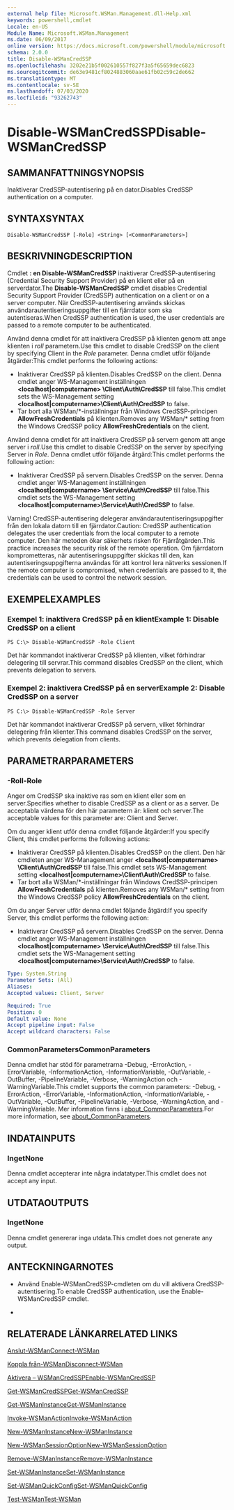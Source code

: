 ```yaml
---
external help file: Microsoft.WSMan.Management.dll-Help.xml
keywords: powershell,cmdlet
Locale: en-US
Module Name: Microsoft.WSMan.Management
ms.date: 06/09/2017
online version: https://docs.microsoft.com/powershell/module/microsoft.wsman.management/disable-wsmancredssp?view=powershell-7&WT.mc_id=ps-gethelp
schema: 2.0.0
title: Disable-WSManCredSSP
ms.openlocfilehash: 3202e21b5f002610557f827f3a5f65659dec6823
ms.sourcegitcommit: de63e9481cf8024883060aae61fb02c59c2de662
ms.translationtype: MT
ms.contentlocale: sv-SE
ms.lasthandoff: 07/03/2020
ms.locfileid: "93262743"
---
```

# <span data-ttu-id="c5a7e-103">Disable-WSManCredSSP</span><span class="sxs-lookup"><span data-stu-id="c5a7e-103">Disable-WSManCredSSP</span></span>

## <span data-ttu-id="c5a7e-104">SAMMANFATTNING</span><span class="sxs-lookup"><span data-stu-id="c5a7e-104">SYNOPSIS</span></span>
<span data-ttu-id="c5a7e-105">Inaktiverar CredSSP-autentisering på en dator.</span><span class="sxs-lookup"><span data-stu-id="c5a7e-105">Disables CredSSP authentication on a computer.</span></span>

## <span data-ttu-id="c5a7e-106">SYNTAX</span><span class="sxs-lookup"><span data-stu-id="c5a7e-106">SYNTAX</span></span>

```
Disable-WSManCredSSP [-Role] <String> [<CommonParameters>]
```

## <span data-ttu-id="c5a7e-107">BESKRIVNING</span><span class="sxs-lookup"><span data-stu-id="c5a7e-107">DESCRIPTION</span></span>
<span data-ttu-id="c5a7e-108">Cmdlet **: en Disable-WSManCredSSP** inaktiverar CredSSP-autentisering (Credential Security Support Provider) på en klient eller på en serverdator.</span><span class="sxs-lookup"><span data-stu-id="c5a7e-108">The **Disable-WSManCredSSP** cmdlet disables Credential Security Support Provider (CredSSP) authentication on a client or on a server computer.</span></span>
<span data-ttu-id="c5a7e-109">När CredSSP-autentisering används skickas användarautentiseringsuppgifter till en fjärrdator som ska autentiseras.</span><span class="sxs-lookup"><span data-stu-id="c5a7e-109">When CredSSP authentication is used, the user credentials are passed to a remote computer to be authenticated.</span></span>

<span data-ttu-id="c5a7e-110">Använd denna cmdlet för att inaktivera CredSSP på klienten genom att ange klienten i *roll* parametern.</span><span class="sxs-lookup"><span data-stu-id="c5a7e-110">Use this cmdlet to disable CredSSP on the client by specifying Client in the *Role* parameter.</span></span>
<span data-ttu-id="c5a7e-111">Denna cmdlet utför följande åtgärder:</span><span class="sxs-lookup"><span data-stu-id="c5a7e-111">This cmdlet performs the following actions:</span></span>

- <span data-ttu-id="c5a7e-112">Inaktiverar CredSSP på klienten.</span><span class="sxs-lookup"><span data-stu-id="c5a7e-112">Disables CredSSP on the client.</span></span> <span data-ttu-id="c5a7e-113">Denna cmdlet anger WS-Management inställningen **\<localhost|computername\> \Client\Auth\CredSSP** till false.</span><span class="sxs-lookup"><span data-stu-id="c5a7e-113">This cmdlet sets the WS-Management setting **\<localhost|computername\>\Client\Auth\CredSSP** to false.</span></span>
- <span data-ttu-id="c5a7e-114">Tar bort alla WSMan/\*-inställningar från Windows CredSSP-principen **AllowFreshCredentials** på klienten.</span><span class="sxs-lookup"><span data-stu-id="c5a7e-114">Removes any WSMan/\* setting from the Windows CredSSP policy **AllowFreshCredentials** on the client.</span></span>

<span data-ttu-id="c5a7e-115">Använd denna cmdlet för att inaktivera CredSSP på servern genom att ange server i *roll*.</span><span class="sxs-lookup"><span data-stu-id="c5a7e-115">Use this cmdlet to disable CredSSP on the server by specifying Server in *Role*.</span></span>
<span data-ttu-id="c5a7e-116">Denna cmdlet utför följande åtgärd:</span><span class="sxs-lookup"><span data-stu-id="c5a7e-116">This cmdlet performs the following action:</span></span>

- <span data-ttu-id="c5a7e-117">Inaktiverar CredSSP på servern.</span><span class="sxs-lookup"><span data-stu-id="c5a7e-117">Disables CredSSP on the server.</span></span> <span data-ttu-id="c5a7e-118">Denna cmdlet anger WS-Management inställningen **\<localhost|computername\> \Service\Auth\CredSSP** till false.</span><span class="sxs-lookup"><span data-stu-id="c5a7e-118">This cmdlet sets the WS-Management setting **\<localhost|computername\>\Service\Auth\CredSSP** to false.</span></span>

<span data-ttu-id="c5a7e-119">Varning! CredSSP-autentisering delegerar användarautentiseringsuppgifter från den lokala datorn till en fjärrdator.</span><span class="sxs-lookup"><span data-stu-id="c5a7e-119">Caution: CredSSP authentication delegates the user credentials from the local computer to a remote computer.</span></span>
<span data-ttu-id="c5a7e-120">Den här metoden ökar säkerhets risken för Fjärråtgärden.</span><span class="sxs-lookup"><span data-stu-id="c5a7e-120">This practice increases the security risk of the remote operation.</span></span>
<span data-ttu-id="c5a7e-121">Om fjärrdatorn komprometteras, när autentiseringsuppgifter skickas till den, kan autentiseringsuppgifterna användas för att kontrol lera nätverks sessionen.</span><span class="sxs-lookup"><span data-stu-id="c5a7e-121">If the remote computer is compromised, when credentials are passed to it, the credentials can be used to control the network session.</span></span>

## <span data-ttu-id="c5a7e-122">EXEMPEL</span><span class="sxs-lookup"><span data-stu-id="c5a7e-122">EXAMPLES</span></span>

### <span data-ttu-id="c5a7e-123">Exempel 1: inaktivera CredSSP på en klient</span><span class="sxs-lookup"><span data-stu-id="c5a7e-123">Example 1: Disable CredSSP on a client</span></span>

```
PS C:\> Disable-WSManCredSSP -Role Client
```

<span data-ttu-id="c5a7e-124">Det här kommandot inaktiverar CredSSP på klienten, vilket förhindrar delegering till servrar.</span><span class="sxs-lookup"><span data-stu-id="c5a7e-124">This command disables CredSSP on the client, which prevents delegation to servers.</span></span>

### <span data-ttu-id="c5a7e-125">Exempel 2: inaktivera CredSSP på en server</span><span class="sxs-lookup"><span data-stu-id="c5a7e-125">Example 2: Disable CredSSP on a server</span></span>

```
PS C:\> Disable-WSManCredSSP -Role Server
```

<span data-ttu-id="c5a7e-126">Det här kommandot inaktiverar CredSSP på servern, vilket förhindrar delegering från klienter.</span><span class="sxs-lookup"><span data-stu-id="c5a7e-126">This command disables CredSSP on the server, which prevents delegation from clients.</span></span>

## <span data-ttu-id="c5a7e-127">PARAMETRAR</span><span class="sxs-lookup"><span data-stu-id="c5a7e-127">PARAMETERS</span></span>

### <span data-ttu-id="c5a7e-128">-Roll</span><span class="sxs-lookup"><span data-stu-id="c5a7e-128">-Role</span></span>
<span data-ttu-id="c5a7e-129">Anger om CredSSP ska inaktive ras som en klient eller som en server.</span><span class="sxs-lookup"><span data-stu-id="c5a7e-129">Specifies whether to disable CredSSP as a client or as a server.</span></span>
<span data-ttu-id="c5a7e-130">De acceptabla värdena för den här parametern är: klient och server.</span><span class="sxs-lookup"><span data-stu-id="c5a7e-130">The acceptable values for this parameter are: Client and Server.</span></span>

<span data-ttu-id="c5a7e-131">Om du anger klient utför denna cmdlet följande åtgärder:</span><span class="sxs-lookup"><span data-stu-id="c5a7e-131">If you specify Client, this cmdlet performs the following actions:</span></span>

- <span data-ttu-id="c5a7e-132">Inaktiverar CredSSP på klienten.</span><span class="sxs-lookup"><span data-stu-id="c5a7e-132">Disables CredSSP on the client.</span></span> <span data-ttu-id="c5a7e-133">Den här cmdleten anger WS-Management anger **\<localhost|computername\> \Client\Auth\CredSSP** till false.</span><span class="sxs-lookup"><span data-stu-id="c5a7e-133">This cmdlet sets WS-Management setting **\<localhost|computername\>\Client\Auth\CredSSP** to false.</span></span>
- <span data-ttu-id="c5a7e-134">Tar bort alla WSMan/\*-inställningar från Windows CredSSP-principen **AllowFreshCredentials** på klienten.</span><span class="sxs-lookup"><span data-stu-id="c5a7e-134">Removes any WSMan/\* setting from the Windows CredSSP policy **AllowFreshCredentials** on the client.</span></span>

<span data-ttu-id="c5a7e-135">Om du anger Server utför denna cmdlet följande åtgärd:</span><span class="sxs-lookup"><span data-stu-id="c5a7e-135">If you specify Server, this cmdlet performs the following action:</span></span>

- <span data-ttu-id="c5a7e-136">Inaktiverar CredSSP på servern.</span><span class="sxs-lookup"><span data-stu-id="c5a7e-136">Disables CredSSP on the server.</span></span> <span data-ttu-id="c5a7e-137">Denna cmdlet anger WS-Management inställningen **\<localhost|computername\> \Service\Auth\CredSSP** till false.</span><span class="sxs-lookup"><span data-stu-id="c5a7e-137">This cmdlet sets the WS-Management setting **\<localhost|computername\>\Service\Auth\CredSSP** to false.</span></span>

```yaml
Type: System.String
Parameter Sets: (All)
Aliases:
Accepted values: Client, Server

Required: True
Position: 0
Default value: None
Accept pipeline input: False
Accept wildcard characters: False
```

### <span data-ttu-id="c5a7e-138">CommonParameters</span><span class="sxs-lookup"><span data-stu-id="c5a7e-138">CommonParameters</span></span>
<span data-ttu-id="c5a7e-139">Denna cmdlet har stöd för parametrarna -Debug, -ErrorAction, -ErrorVariable, -InformationAction, -InformationVariable, -OutVariable, -OutBuffer, -PipelineVariable, -Verbose, -WarningAction och -WarningVariable.</span><span class="sxs-lookup"><span data-stu-id="c5a7e-139">This cmdlet supports the common parameters: -Debug, -ErrorAction, -ErrorVariable, -InformationAction, -InformationVariable, -OutVariable, -OutBuffer, -PipelineVariable, -Verbose, -WarningAction, and -WarningVariable.</span></span> <span data-ttu-id="c5a7e-140">Mer information finns i [about_CommonParameters](https://go.microsoft.com/fwlink/?LinkID=113216).</span><span class="sxs-lookup"><span data-stu-id="c5a7e-140">For more information, see [about_CommonParameters](https://go.microsoft.com/fwlink/?LinkID=113216).</span></span>

## <span data-ttu-id="c5a7e-141">INDATA</span><span class="sxs-lookup"><span data-stu-id="c5a7e-141">INPUTS</span></span>

### <span data-ttu-id="c5a7e-142">Inget</span><span class="sxs-lookup"><span data-stu-id="c5a7e-142">None</span></span>
<span data-ttu-id="c5a7e-143">Denna cmdlet accepterar inte några indatatyper.</span><span class="sxs-lookup"><span data-stu-id="c5a7e-143">This cmdlet does not accept any input.</span></span>

## <span data-ttu-id="c5a7e-144">UTDATA</span><span class="sxs-lookup"><span data-stu-id="c5a7e-144">OUTPUTS</span></span>

### <span data-ttu-id="c5a7e-145">Inget</span><span class="sxs-lookup"><span data-stu-id="c5a7e-145">None</span></span>
<span data-ttu-id="c5a7e-146">Denna cmdlet genererar inga utdata.</span><span class="sxs-lookup"><span data-stu-id="c5a7e-146">This cmdlet does not generate any output.</span></span>

## <span data-ttu-id="c5a7e-147">ANTECKNINGAR</span><span class="sxs-lookup"><span data-stu-id="c5a7e-147">NOTES</span></span>

* <span data-ttu-id="c5a7e-148">Använd Enable-WSManCredSSP-cmdleten om du vill aktivera CredSSP-autentisering.</span><span class="sxs-lookup"><span data-stu-id="c5a7e-148">To enable CredSSP authentication, use the Enable-WSManCredSSP cmdlet.</span></span>

*

## <span data-ttu-id="c5a7e-149">RELATERADE LÄNKAR</span><span class="sxs-lookup"><span data-stu-id="c5a7e-149">RELATED LINKS</span></span>

[<span data-ttu-id="c5a7e-150">Anslut-WSMan</span><span class="sxs-lookup"><span data-stu-id="c5a7e-150">Connect-WSMan</span></span>](Connect-WSMan.md)

[<span data-ttu-id="c5a7e-151">Koppla från-WSMan</span><span class="sxs-lookup"><span data-stu-id="c5a7e-151">Disconnect-WSMan</span></span>](Disconnect-WSMan.md)

[<span data-ttu-id="c5a7e-152">Aktivera – WSManCredSSP</span><span class="sxs-lookup"><span data-stu-id="c5a7e-152">Enable-WSManCredSSP</span></span>](Enable-WSManCredSSP.md)

[<span data-ttu-id="c5a7e-153">Get-WSManCredSSP</span><span class="sxs-lookup"><span data-stu-id="c5a7e-153">Get-WSManCredSSP</span></span>](Get-WSManCredSSP.md)

[<span data-ttu-id="c5a7e-154">Get-WSManInstance</span><span class="sxs-lookup"><span data-stu-id="c5a7e-154">Get-WSManInstance</span></span>](Get-WSManInstance.md)

[<span data-ttu-id="c5a7e-155">Invoke-WSManAction</span><span class="sxs-lookup"><span data-stu-id="c5a7e-155">Invoke-WSManAction</span></span>](Invoke-WSManAction.md)

[<span data-ttu-id="c5a7e-156">New-WSManInstance</span><span class="sxs-lookup"><span data-stu-id="c5a7e-156">New-WSManInstance</span></span>](New-WSManInstance.md)

[<span data-ttu-id="c5a7e-157">New-WSManSessionOption</span><span class="sxs-lookup"><span data-stu-id="c5a7e-157">New-WSManSessionOption</span></span>](New-WSManSessionOption.md)

[<span data-ttu-id="c5a7e-158">Remove-WSManInstance</span><span class="sxs-lookup"><span data-stu-id="c5a7e-158">Remove-WSManInstance</span></span>](Remove-WSManInstance.md)

[<span data-ttu-id="c5a7e-159">Set-WSManInstance</span><span class="sxs-lookup"><span data-stu-id="c5a7e-159">Set-WSManInstance</span></span>](Set-WSManInstance.md)

[<span data-ttu-id="c5a7e-160">Set-WSManQuickConfig</span><span class="sxs-lookup"><span data-stu-id="c5a7e-160">Set-WSManQuickConfig</span></span>](Set-WSManQuickConfig.md)

[<span data-ttu-id="c5a7e-161">Test-WSMan</span><span class="sxs-lookup"><span data-stu-id="c5a7e-161">Test-WSMan</span></span>](Test-WSMan.md)
